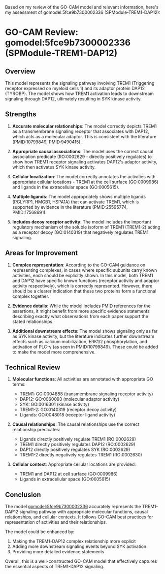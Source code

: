 Based on my review of the GO-CAM model and relevant information, here's my assessment of gomodel:5fce9b7300002336 (SPModule-TREM1-DAP12):

# GO-CAM Review: gomodel:5fce9b7300002336 (SPModule-TREM1-DAP12)

## Overview

This model represents the signaling pathway involving TREM1 (Triggering receptor expressed on myeloid cells 1) and its adaptor protein DAP12 (TYROBP). The model shows how TREM1 activation leads to downstream signaling through DAP12, ultimately resulting in SYK kinase activity.

## Strengths

1. **Accurate molecular relationships**: The model correctly depicts TREM1 as a transmembrane signaling receptor that associates with DAP12, which acts as a molecular adaptor. This is consistent with the literature (PMID:10799849, PMID:9490415).

2. **Appropriate causal associations**: The model uses the correct causal association predicate (RO:0002629 - directly positively regulates) to show how TREM1 receptor signaling activates DAP12's adaptor activity, which then activates SYK kinase activity.

3. **Cellular localization**: The model correctly annotates the activities with appropriate cellular locations - TREM1 at the cell surface (GO:0009986) and ligands in the extracellular space (GO:0005615).

4. **Multiple ligands**: The model appropriately shows multiple ligands (PGLYRP1, HMGB1, HSPA1A) that can activate TREM1, which is supported by evidence in the literature (PMID:25595774, PMID:17568691).

5. **Includes decoy receptor activity**: The model includes the important regulatory mechanism of the soluble isoform of TREM1 (TREM1-2) acting as a receptor decoy (GO:0140319) that negatively regulates TREM1 signaling.

## Areas for Improvement

1. **Complex representation**: According to the GO-CAM guidance on representing complexes, in cases where specific subunits carry known activities, each should be explicitly shown. In this model, both TREM1 and DAP12 have specific known functions (receptor activity and adaptor activity respectively), which is correctly represented. However, there should be a clearer indication that these two proteins form a functional complex together.

2. **Evidence details**: While the model includes PMID references for the assertions, it might benefit from more specific evidence statements describing exactly what observations from each paper support the stated relationships.

3. **Additional downstream effects**: The model shows signaling only as far as SYK kinase activity, but the literature indicates further downstream effects such as calcium mobilization, ERK1/2 phosphorylation, and activation of PLC-γ (as seen in PMID:10799849). These could be added to make the model more comprehensive.

## Technical Review

1. **Molecular functions**: All activities are annotated with appropriate GO terms:
   - TREM1: GO:0004888 (transmembrane signaling receptor activity)
   - DAP12: GO:0060090 (molecular adaptor activity)
   - SYK: GO:0016301 (kinase activity)
   - TREM1-2: GO:0140319 (receptor decoy activity)
   - Ligands: GO:0048018 (receptor ligand activity)

2. **Causal relationships**: The causal relationships use the correct relationship predicates:
   - Ligands directly positively regulate TREM1 (RO:0002629)
   - TREM1 directly positively regulates DAP12 (RO:0002629)
   - DAP12 directly positively regulates SYK (RO:0002629)
   - TREM1-2 directly negatively regulates TREM1 (RO:0002630)

3. **Cellular context**: Appropriate cellular locations are provided:
   - TREM1 and DAP12 at cell surface (GO:0009986)
   - Ligands in extracellular space (GO:0005615)

## Conclusion

The model [gomodel:5fce9b7300002336](https://bioregistry.io/go.model:5fce9b7300002336) accurately represents the TREM1-DAP12 signaling pathway with appropriate molecular functions, causal relationships, and cellular contexts. It follows GO-CAM best practices for representation of activities and their relationships. 

The model could be enhanced by:
1. Making the TREM1-DAP12 complex relationship more explicit
2. Adding more downstream signaling events beyond SYK activation
3. Providing more detailed evidence statements

Overall, this is a well-constructed GO-CAM model that effectively captures the essential aspects of TREM1-DAP12 signaling.